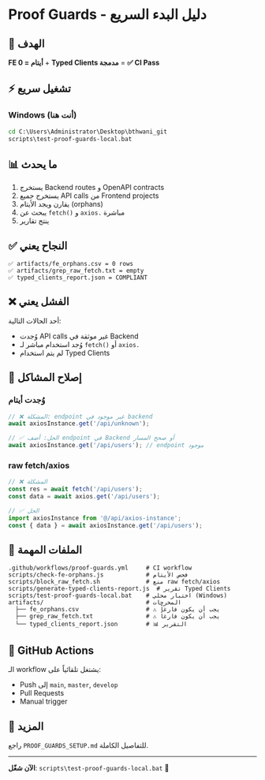 # Proof Guards - دليل البدء السريع

## 🎯 الهدف

**FE أيتام = 0** + **Typed Clients مدمجة** = **✅ CI Pass**

## ⚡ تشغيل سريع

### Windows (أنت هنا)

```cmd
cd C:\Users\Administrator\Desktop\bthwani_git
scripts\test-proof-guards-local.bat
```

## 📊 ما يحدث

1. يستخرج Backend routes و OpenAPI contracts
2. يستخرج جميع API calls من Frontend projects
3. يقارن ويجد الأيتام (orphans)
4. يبحث عن `fetch()` و `axios.` مباشرة
5. ينتج تقارير

## ✅ النجاح يعني

```
✅ artifacts/fe_orphans.csv = 0 rows
✅ artifacts/grep_raw_fetch.txt = empty
✅ typed_clients_report.json = COMPLIANT
```

## ❌ الفشل يعني

أحد الحالات التالية:
- وُجدت API calls غير موثقة في Backend
- وُجد استخدام مباشر لـ `fetch()` أو `axios.`
- لم يتم استخدام Typed Clients

## 🔧 إصلاح المشاكل

### وُجدت أيتام

```typescript
// ❌ المشكلة: endpoint غير موجود في backend
await axiosInstance.get('/api/unknown');

// ✅ الحل: أضف endpoint في Backend أو صحح المسار
await axiosInstance.get('/api/users'); // endpoint موجود
```

### raw fetch/axios

```typescript
// ❌ المشكلة
const res = await fetch('/api/users');
const data = await axios.get('/api/users');

// ✅ الحل
import axiosInstance from '@/api/axios-instance';
const { data } = await axiosInstance.get('/api/users');
```

## 📁 الملفات المهمة

```
.github/workflows/proof-guards.yml     # CI workflow
scripts/check-fe-orphans.js            # فحص الأيتام
scripts/block_raw_fetch.sh             # منع raw fetch/axios
scripts/generate-typed-clients-report.js  # تقرير Typed Clients
scripts/test-proof-guards-local.bat    # اختبار محلي (Windows)
artifacts/                             # المخرجات
  ├── fe_orphans.csv                   # ⚠️ يجب أن يكون فارغاً
  ├── grep_raw_fetch.txt               # ⚠️ يجب أن يكون فارغاً
  └── typed_clients_report.json        # 📊 التقرير
```

## 🚀 GitHub Actions

الـ workflow يشتغل تلقائياً على:
- Push إلى `main`, `master`, `develop`
- Pull Requests
- Manual trigger

## 📖 المزيد

راجع `PROOF_GUARDS_SETUP.md` للتفاصيل الكاملة.

---

**الآن شغّل**: `scripts\test-proof-guards-local.bat` 🎯

